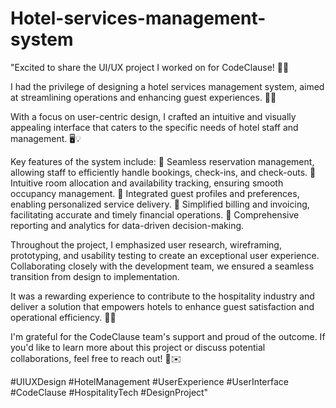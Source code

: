 # Hotel-services-management-system

"Excited to share the UI/UX project I worked on for CodeClause! 🎨✨

I had the privilege of designing a hotel services management system, aimed at streamlining operations and enhancing guest experiences. 🏨💼

With a focus on user-centric design, I crafted an intuitive and visually appealing interface that caters to the specific needs of hotel staff and management. 🖥️💡

Key features of the system include:
🔹 Seamless reservation management, allowing staff to efficiently handle bookings, check-ins, and check-outs.
🔹 Intuitive room allocation and availability tracking, ensuring smooth occupancy management.
🔹 Integrated guest profiles and preferences, enabling personalized service delivery.
🔹 Simplified billing and invoicing, facilitating accurate and timely financial operations.
🔹 Comprehensive reporting and analytics for data-driven decision-making.

Throughout the project, I emphasized user research, wireframing, prototyping, and usability testing to create an exceptional user experience. Collaborating closely with the development team, we ensured a seamless transition from design to implementation.

It was a rewarding experience to contribute to the hospitality industry and deliver a solution that empowers hotels to enhance guest satisfaction and operational efficiency. 🌟🙌

I'm grateful for the CodeClause team's support and proud of the outcome. If you'd like to learn more about this project or discuss potential collaborations, feel free to reach out! 🤝✉️

#UIUXDesign #HotelManagement #UserExperience #UserInterface #CodeClause #HospitalityTech #DesignProject"
